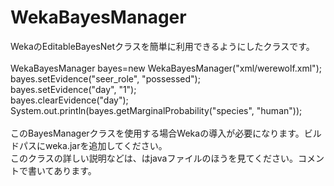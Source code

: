# WekaBayesManager
WekaのEditableBayesNetクラスを簡単に利用できるようにしたクラスです。<br><br>
  WekaBayesManager bayes=new WekaBayesManager("xml/werewolf.xml");<br>
	bayes.setEvidence("seer_role", "possessed");<br>
	bayes.setEvidence("day", "1");<br>
	bayes.clearEvidence("day");<br>
	System.out.println(bayes.getMarginalProbability("species", "human"));<br><br>
このBayesManagerクラスを使用する場合Wekaの導入が必要になります。ビルドパスにweka.jarを追加してください。<br>
このクラスの詳しい説明などは、はjavaファイルのほうを見てください。コメントで書いてあります。

